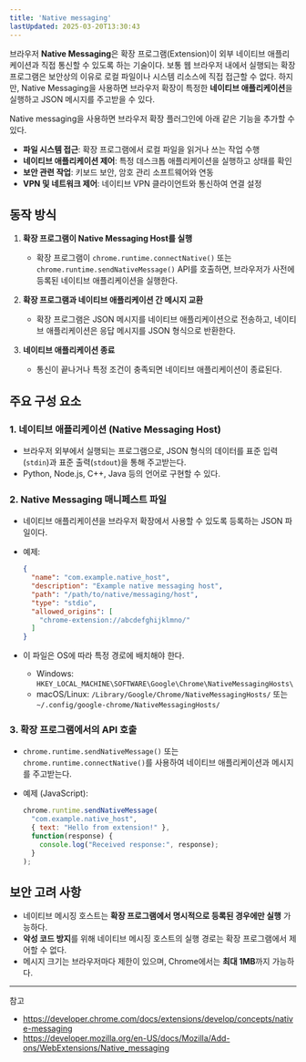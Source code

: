 ```yaml
---
title: 'Native messaging'
lastUpdated: 2025-03-20T13:30:43
---
```


브라우저 **Native Messaging**은 확장 프로그램(Extension)이 외부 네이티브 애플리케이션과 직접 통신할 수 있도록 하는 기술이다. 보통 웹 브라우저 내에서 실행되는 확장 프로그램은 보안상의 이유로 로컬 파일이나 시스템 리소스에 직접 접근할 수 없다. 하지만, Native Messaging을 사용하면 브라우저 확장이 특정한 **네이티브 애플리케이션**을 실행하고 JSON 메시지를 주고받을 수 있다.

Native messaging을 사용하면 브라우저 확장 플러그인에 아래 같은 기능을 추가할 수 있다.

- **파일 시스템 접근**: 확장 프로그램에서 로컬 파일을 읽거나 쓰는 작업 수행
- **네이티브 애플리케이션 제어**: 특정 데스크톱 애플리케이션을 실행하고 상태를 확인
- **보안 관련 작업**: 키보드 보안, 암호 관리 소프트웨어와 연동
- **VPN 및 네트워크 제어**: 네이티브 VPN 클라이언트와 통신하여 연결 설정

## 동작 방식

1. **확장 프로그램이 Native Messaging Host를 실행**
   - 확장 프로그램이 `chrome.runtime.connectNative()` 또는 `chrome.runtime.sendNativeMessage()` API를 호출하면, 브라우저가 사전에 등록된 네이티브 애플리케이션을 실행한다.

2. **확장 프로그램과 네이티브 애플리케이션 간 메시지 교환**
   - 확장 프로그램은 JSON 메시지를 네이티브 애플리케이션으로 전송하고, 네이티브 애플리케이션은 응답 메시지를 JSON 형식으로 반환한다.

3. **네이티브 애플리케이션 종료**
   - 통신이 끝나거나 특정 조건이 충족되면 네이티브 애플리케이션이 종료된다.

## 주요 구성 요소

### 1. **네이티브 애플리케이션 (Native Messaging Host)**

- 브라우저 외부에서 실행되는 프로그램으로, JSON 형식의 데이터를 표준 입력(`stdin`)과 표준 출력(`stdout`)을 통해 주고받는다.
- Python, Node.js, C++, Java 등의 언어로 구현할 수 있다.

### 2. **Native Messaging 매니페스트 파일**

- 네이티브 애플리케이션을 브라우저 확장에서 사용할 수 있도록 등록하는 JSON 파일이다.
- 예제:

     ```json
     {
       "name": "com.example.native_host",
       "description": "Example native messaging host",
       "path": "/path/to/native/messaging/host",
       "type": "stdio",
       "allowed_origins": [
         "chrome-extension://abcdefghijklmno/"
       ]
     }
     ```

- 이 파일은 OS에 따라 특정 경로에 배치해야 한다.
  - Windows: `HKEY_LOCAL_MACHINE\SOFTWARE\Google\Chrome\NativeMessagingHosts\`
  - macOS/Linux: `/Library/Google/Chrome/NativeMessagingHosts/` 또는 `~/.config/google-chrome/NativeMessagingHosts/`

### 3. **확장 프로그램에서의 API 호출**

- `chrome.runtime.sendNativeMessage()` 또는 `chrome.runtime.connectNative()`를 사용하여 네이티브 애플리케이션과 메시지를 주고받는다.

- 예제 (JavaScript):

     ```javascript
     chrome.runtime.sendNativeMessage(
       "com.example.native_host",
       { text: "Hello from extension!" },
       function(response) {
         console.log("Received response:", response);
       }
     );
     ```

## 보안 고려 사항

- 네이티브 메시징 호스트는 **확장 프로그램에서 명시적으로 등록된 경우에만 실행** 가능하다.
- **악성 코드 방지**를 위해 네이티브 메시징 호스트의 실행 경로는 확장 프로그램에서 제어할 수 없다.
- 메시지 크기는 브라우저마다 제한이 있으며, Chrome에서는 **최대 1MB**까지 가능하다.

---
참고

- <https://developer.chrome.com/docs/extensions/develop/concepts/native-messaging>
- <https://developer.mozilla.org/en-US/docs/Mozilla/Add-ons/WebExtensions/Native_messaging>
